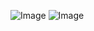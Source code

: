 ![Image](https://github.com/user-attachments/assets/cb9e3814-73c6-45dd-953a-ab1cef088189)
![Image](https://github.com/user-attachments/assets/7f20fee2-daf3-4fb4-8312-d1881997ee02)
